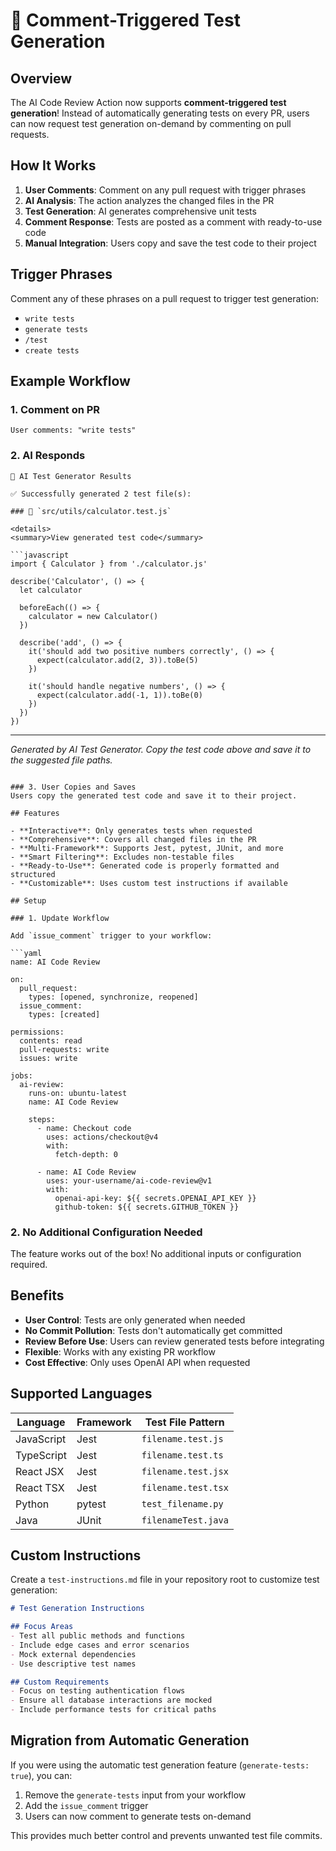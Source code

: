 # 💬 Comment-Triggered Test Generation

## Overview

The AI Code Review Action now supports **comment-triggered test generation**! Instead of automatically generating tests on every PR, users can now request test generation on-demand by commenting on pull requests.

## How It Works

1. **User Comments**: Comment on any pull request with trigger phrases
2. **AI Analysis**: The action analyzes the changed files in the PR
3. **Test Generation**: AI generates comprehensive unit tests
4. **Comment Response**: Tests are posted as a comment with ready-to-use code
5. **Manual Integration**: Users copy and save the test code to their project

## Trigger Phrases

Comment any of these phrases on a pull request to trigger test generation:

- `write tests`
- `generate tests` 
- `/test`
- `create tests`

## Example Workflow

### 1. Comment on PR
```
User comments: "write tests"
```

### 2. AI Responds
```
🤖 AI Test Generator Results

✅ Successfully generated 2 test file(s):

### 📁 `src/utils/calculator.test.js`

<details>
<summary>View generated test code</summary>

```javascript
import { Calculator } from './calculator.js'

describe('Calculator', () => {
  let calculator

  beforeEach(() => {
    calculator = new Calculator()
  })

  describe('add', () => {
    it('should add two positive numbers correctly', () => {
      expect(calculator.add(2, 3)).toBe(5)
    })

    it('should handle negative numbers', () => {
      expect(calculator.add(-1, 1)).toBe(0)
    })
  })
})
```

</details>

---
*Generated by AI Test Generator. Copy the test code above and save it to the suggested file paths.*
```

### 3. User Copies and Saves
Users copy the generated test code and save it to their project.

## Features

- **Interactive**: Only generates tests when requested
- **Comprehensive**: Covers all changed files in the PR
- **Multi-Framework**: Supports Jest, pytest, JUnit, and more
- **Smart Filtering**: Excludes non-testable files
- **Ready-to-Use**: Generated code is properly formatted and structured
- **Customizable**: Uses custom test instructions if available

## Setup

### 1. Update Workflow

Add `issue_comment` trigger to your workflow:

```yaml
name: AI Code Review

on:
  pull_request:
    types: [opened, synchronize, reopened]
  issue_comment:
    types: [created]

permissions:
  contents: read
  pull-requests: write
  issues: write

jobs:
  ai-review:
    runs-on: ubuntu-latest
    name: AI Code Review

    steps:
      - name: Checkout code
        uses: actions/checkout@v4
        with:
          fetch-depth: 0

      - name: AI Code Review
        uses: your-username/ai-code-review@v1
        with:
          openai-api-key: ${{ secrets.OPENAI_API_KEY }}
          github-token: ${{ secrets.GITHUB_TOKEN }}
```

### 2. No Additional Configuration Needed

The feature works out of the box! No additional inputs or configuration required.

## Benefits

- **User Control**: Tests are only generated when needed
- **No Commit Pollution**: Tests don't automatically get committed
- **Review Before Use**: Users can review generated tests before integrating
- **Flexible**: Works with any existing PR workflow
- **Cost Effective**: Only uses OpenAI API when requested

## Supported Languages

| Language | Framework | Test File Pattern |
|----------|-----------|-------------------|
| JavaScript | Jest | `filename.test.js` |
| TypeScript | Jest | `filename.test.ts` |
| React JSX | Jest | `filename.test.jsx` |
| React TSX | Jest | `filename.test.tsx` |
| Python | pytest | `test_filename.py` |
| Java | JUnit | `filenameTest.java` |

## Custom Instructions

Create a `test-instructions.md` file in your repository root to customize test generation:

```markdown
# Test Generation Instructions

## Focus Areas
- Test all public methods and functions
- Include edge cases and error scenarios
- Mock external dependencies
- Use descriptive test names

## Custom Requirements
- Focus on testing authentication flows
- Ensure all database interactions are mocked
- Include performance tests for critical paths
```

## Migration from Automatic Generation

If you were using the automatic test generation feature (`generate-tests: true`), you can:

1. Remove the `generate-tests` input from your workflow
2. Add the `issue_comment` trigger
3. Users can now comment to generate tests on-demand

This provides much better control and prevents unwanted test file commits.
